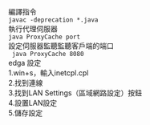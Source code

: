  編譯指令  
 `javac -deprecation *.java`  
 執行代理伺服器  
 `java ProxyCache port`  
 設定伺服器監聽監聽客戶端的端口  
` java ProxyCache 8080`  
edga 設定  
1.win+s，輸入inetcpl.cpl  
2.找到連線  
3.找到LAN Settings（區域網路設定）按鈕  
4.設置LAN設定  
5.儲存設定  
